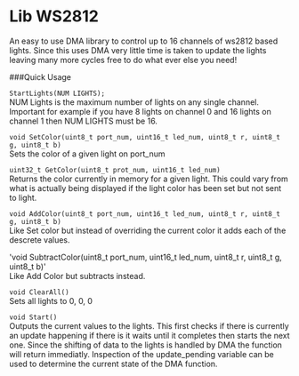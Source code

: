 Lib WS2812
====

An easy to use DMA library to control up to 16 channels of ws2812 based lights. Since this uses DMA very little time is taken to update the lights leaving many more cycles free to do what ever else you need!  
  
###Quick Usage  
  
  
`StartLights(NUM LIGHTS);`  
NUM Lights is the maximum number of lights on any single channel. Important for example if you have 8 lights on channel 0 and 16 lights on channel 1 then NUM LIGHTS must be 16.

`void SetColor(uint8_t port_num, uint16_t led_num, uint8_t r, uint8_t g, uint8_t b)`  
Sets the color of a given light on port_num

`uint32_t GetColor(uint8_t prot_num, uint16_t led_num)`  
Returns the color currently in memory for a given light. This could vary from what is actually being displayed if the light color has been set but not sent to light.  

`void AddColor(uint8_t port_num, uint16_t led_num, uint8_t r, uint8_t g, uint8_t b)`  
Like Set color but instead of overriding the current color it adds each of the descrete values.

'void SubtractColor(uint8_t port_num, uint16_t led_num, uint8_t r, uint8_t g, uint8_t b)'  
Like Add Color but subtracts instead.

`void ClearAll()`  
Sets all lights to 0, 0, 0

`void Start()`  
Outputs the current values to the lights. This first checks if there is currently an update happening if there is it waits until it completes then starts the next one. Since the shifting of data to the lights is handled by DMA the function will return immediatly. Inspection of the update_pending variable can be used to determine the current state of the DMA function.


